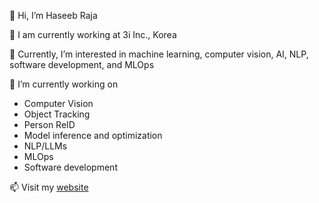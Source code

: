 👋 Hi, I’m Haseeb Raja

🔭 I am currently working at 3i Inc., Korea

👀 Currently, I’m interested in machine learning, computer vision, AI, NLP, software development, and MLOps

🌱 I’m currently working on
 - Computer Vision 
 - Object Tracking
 - Person ReID
 - Model inference and optimization
 - NLP/LLMs
 - MLOps
 - Software development

📫 Visit my [website](http://pytholic-homepage.vercel.app/)

<!---
rajahaseeb147/rajahaseeb147 is a ✨ special ✨ repository because its `README.md` (this file) appears on your GitHub profile.
You can click the Preview link to take a look at your changes.
--->
